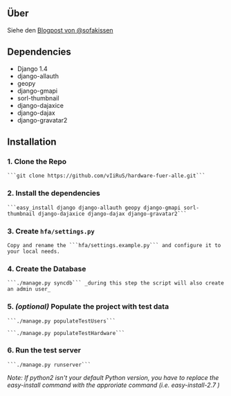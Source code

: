 ## Über
Siehe den [Blogpost von @sofakissen](http://raummaschine.de/blog/2012/09/16/bedingungslos-gescheite-hardware-fuer-alle/)

## Dependencies
* Django 1.4
* django-allauth
* geopy
* django-gmapi
* sorl-thumbnail
* django-dajaxice
* django-dajax
* django-gravatar2

## Installation

### 1. Clone the Repo

    ```git clone https://github.com/vIiRuS/hardware-fuer-alle.git```

### 2. Install the dependencies

    ```easy_install django django-allauth geopy django-gmapi sorl-thumbnail django-dajaxice django-dajax django-gravatar2```

### 3. Create ```hfa/settings.py```

    Copy and rename the ```hfa/settings.example.py``` and configure it to your local needs.

### 4. Create the Database

    ```./manage.py syncdb``` _during this step the script will also create an admin user_

### 5. _(optional)_ Populate the project with test data

    ```./manage.py populateTestUsers```

    ```./manage.py populateTestHardware```

### 6. Run the test server

    ```./manage.py runserver```

_Note: If python2 isn't your default Python version, you have to replace the easy-install command with the approriate command (i.e. easy-install-2.7 )_